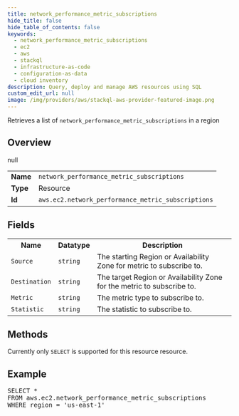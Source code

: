 ```yaml
---
title: network_performance_metric_subscriptions
hide_title: false
hide_table_of_contents: false
keywords:
  - network_performance_metric_subscriptions
  - ec2
  - aws
  - stackql
  - infrastructure-as-code
  - configuration-as-data
  - cloud inventory
description: Query, deploy and manage AWS resources using SQL
custom_edit_url: null
image: /img/providers/aws/stackql-aws-provider-featured-image.png
---
```

Retrieves a list of <code>network_performance_metric_subscriptions</code> in a region

## Overview
<table><tbody>
<tr><td><b>Name</b></td><td><code>network_performance_metric_subscriptions</code></td></tr>
<tr><td><b>Type</b></td><td>Resource</td></tr>
null
<tr><td><b>Id</b></td><td><code>aws.ec2.network_performance_metric_subscriptions</code></td></tr>
</tbody></table>

## Fields
<table><tbody>
<tr><th>Name</th><th>Datatype</th><th>Description</th></tr>
<tr><td><code>Source</code></td><td><code>string</code></td><td>The starting Region or Availability Zone for metric to subscribe to.</td></tr><tr><td><code>Destination</code></td><td><code>string</code></td><td>The target Region or Availability Zone for the metric to subscribe to.</td></tr><tr><td><code>Metric</code></td><td><code>string</code></td><td>The metric type to subscribe to.</td></tr><tr><td><code>Statistic</code></td><td><code>string</code></td><td>The statistic to subscribe to.</td></tr>
</tbody></table>

## Methods
Currently only <code>SELECT</code> is supported for this resource resource.

## Example
<pre>
SELECT * 
FROM aws.ec2.network_performance_metric_subscriptions
WHERE region = 'us-east-1'
</pre>
